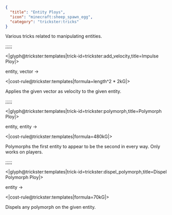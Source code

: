 ```json
{
  "title": "Entity Ploys",
  "icon": "minecraft:sheep_spawn_egg",
  "category": "trickster:tricks"
}
```

Various tricks related to manipulating entities.

;;;;;

<|glyph@trickster:templates|trick-id=trickster:add_velocity,title=Impulse Ploy|>

entity, vector ->

<|cost-rule@trickster:templates|formula=length^2 * 2kG|>

Applies the given vector as velocity to the given entity.

;;;;;

<|glyph@trickster:templates|trick-id=trickster:polymorph,title=Polymorph Ploy|>

entity, entity ->

<|cost-rule@trickster:templates|formula=480kG|>

Polymorphs the first entity to appear to be the second in every way. Only works on players.

;;;;;

<|glyph@trickster:templates|trick-id=trickster:dispel_polymorph,title=Dispel Polymorph Ploy|>

entity ->

<|cost-rule@trickster:templates|formula=70kG|>

Dispels any polymorph on the given entity.